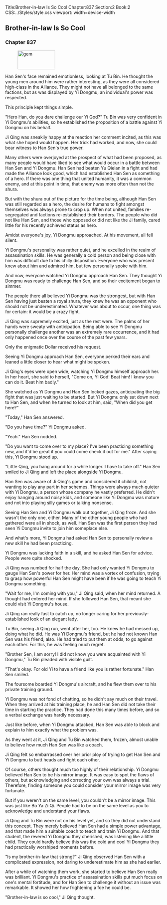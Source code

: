 Title:Brother-in-law Is So Cool 
Chapter:837 
Section:2 
Book:2 
CSS:../Styles/style.css 
viewport: width=device-width
  
## Brother-in-law Is So Cool
### Chapter 837
  
<figure>
	<img src="../Images/gem.gif" alt="gem" id="gem" width="120" height="60" />
</figure>
  

  
Han Sen's face remained emotionless, looking at Tu Bin. He thought the young men around him were rather interesting, as they were all considered high-class in the Alliance. They might not have all belonged to the same factions, but as was displayed by Yi Dongmu, an individual's power was respected.

This principle kept things simple.

"Hero Han, do you dare challenge our Yi God?" Tu Bin was very confident in Yi Dongmu's abilities, so he established the proposition of a battle against Yi Dongmu on his behalf.

Ji Qing was sneakily happy at the reaction her comment incited, as this was what she hoped would happen. Her trick had worked, and now, she could bear witness to Han Sen's true power.

Many others were overjoyed at the prospect of what had been proposed, as many people would have liked to see what would occur in a battle between Han Sen and Yi Dongmu. Han Sen had beaten Yu Qielan in a fight and had made the Alliance look good, which had established Han Sen as something of a hero. If there was one thing that united humanity, it was a common enemy, and at this point in time, that enemy was more often than not the shura.

But with the shura out of the picture for the time being, although Han Sen was still regarded as a hero, the desire for humans to fight amongst themselves was always prone to crop up. When not united, families re-segregated and factions re-established their borders. The people who did not like Han Sen, and those who opposed or did not like the Ji family, cared little for his recently achieved status as hero.

Amidst everyone's joy, Yi Dongmu approached. At his movement, all fell silent.

Yi Dongmu's personality was rather quiet, and he excelled in the realm of assassination skills. He was generally a cold person and being close with him was difficult due to his chilly disposition. Everyone who was present knew about him and admired him, but few personally spoke with him.

And now, everyone watched Yi Dongmu approach Han Sen. They thought Yi Dongmu was ready to challenge Han Sen, and so their excitement began to simmer.

The people there all believed Yi Dongmu was the strongest, but with Han Sen having just beaten a royal shura, they knew he was an opponent who should not be underestimated. Whatever was about to occur, one thing was for certain: it would be a crazy fight.

Ji Qing was supremely excited, just as the rest were. The palms of her hands were sweaty with anticipation. Being able to see Yi Dongmu personally challenge another was an extremely rare occurrence, and it had only happened once over the course of the past few years.

Only the enigmatic Dollar received his request.

Seeing Yi Dongmu approach Han Sen, everyone perked their ears and leaned a little closer to hear what might be spoken.

Ji Qing's eyes were open wide, watching Yi Dongmu himself approach her. In her heart, she said to herself, "Come on, Yi God! Beat him! I know you can do it. Beat him badly."

She watched as Yi Dongmu and Han Sen locked gazes, anticipating the big fight that was just waiting to be started. But Yi Dongmu only sat down next to Han Sen, and when he turned to look at him, said, "When did you get here?"

"Today," Han Sen answered.

"Do you have time?" Yi Dongmu asked.

"Yeah." Han Sen nodded.

"Do you want to come over to my place? I've been practicing something new, and it'd be great if you could come check it out for me." After saying this, Yi Dongmu stood up.

"Little Qing, you hang around for a while longer. I have to take off." Han Sen smiled to Ji Qing and left the place alongside Yi Dongmu.

Han Sen was aware of Ji Qing's game and considered it childish, not wanting to play any part in her schemes. Things were always much quieter with Yi Dongmu, a person whose company he vastly preferred. He didn't enjoy hanging around noisy kids, and someone like Yi Dongmu was mature and not into playing silly games or talking nonsense.

Seeing Han Sen and Yi Dongmu walk out together, Ji Qing froze. And she wasn't the only one, either. Many of the other young people who had gathered were all in shock, as well. Han Sen was the first person they had seen Yi Dongmu invite to join him someplace else.

And what's more, Yi Dongmu had asked Han Sen to personally review a new skill he had been practicing.

Yi Dongmu was lacking faith in a skill, and he asked Han Sen for advice. People were quite shocked.

Ji Qing was numbed for half the day. She had only wanted Yi Dongmu to gauge Han Sen's power for her. Her mind was a vortex of confusion, trying to grasp how powerful Han Sen might have been if he was going to teach Yi Dongmu something.

"Wait for me, I'm coming with you," Ji Qing said, when her mind returned. A thought had entered her mind. If she followed Han Sen, that meant she could visit Yi Dongmu's house.

Ji Qing ran really fast to catch up, no longer caring for her previously-established look of an elegant lady.

Tu Bin, seeing Ji Qing run, went after her, too. He knew he had messed up, doing what he did. He was Yi Dongmu's friend, but he had not known Han Sen was his friend, also. He had tried to put them at odds, to go against each other. For this, he was feeling much regret.

"Brother Sen, I am sorry! I did not know you were acquainted with Yi Dongmu," Tu Bin pleaded with visible guilt.

"That's okay. For old Yi to have a friend like you is rather fortunate." Han Sen smiled.

The foursome boarded Yi Dongmu's aircraft, and he flew them over to his private training ground.

Yi Dongmu was not fond of chatting, so he didn't say much on their travel. When they arrived at his training place, he and Han Sen did not take their time in starting the practice. They had done this many times before, and so a verbal exchange was hardly necessary.

Just like before, when Yi Dongmu attacked, Han Sen was able to block and explain to him exactly what the problem was.

As they went at it, Ji Qing and Tu Bin watched them, frozen, almost unable to believe how much Han Sen was like a coach.

Ji Qing felt so embarrassed over her prior ploy of trying to get Han Sen and Yi Dongmu to butt heads and fight each other.

Of course, others thought much too highly of their relationship. Yi Dongmu believed Han Sen to be his mirror image. It was easy to spot the flaws of others, but acknowledging and correcting your own was always a trial. Therefore, finding someone you could consider your mirror image was very fortunate.

But if you weren't on the same level, you couldn't be a mirror image. This was just like Bo Ya Zi Qi. People had to be on the same level as you to acknowledge and understand your flaws.

Ji Qing and Tu Bin were not on his level yet, and so they did not understand this concept. They merely believed Han Sen had a simple power advantage, and that made him a suitable coach to teach and train Yi Dongmu. And that student, the revered Yi Dongmu they cherished, was listening like a little child. They could hardly believe this was the cold and cool Yi Dongmu they had practically worshiped moments before.

"Is my brother-in-law that strong?" Ji Qing observed Han Sen with a complicated expression, not daring to underestimate him as she had earlier.

After a while of watching them work, she started to believe Han Sen really was brilliant. Yi Dongmu's practice of assassination skills put much focus on one's mental fortitude, and for Han Sen to challenge it without an issue was remarkable. It showed her how frightening a foe he could be.

"Brother-in-law is so cool," Ji Qing thought.